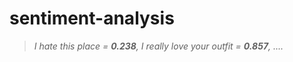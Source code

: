 # sentiment-analysis
> *I hate this place = **0.238**, I really love your outfit = **0.857**, ....*
